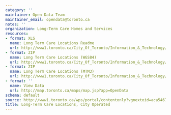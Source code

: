 ```yaml
---
category: ''
maintainer: Open Data Team
maintainer_email: opendata@toronto.ca
notes: ''
organization: Long-Term Care Homes and Services
resources:
- format: XLS
  name: Long Term Care Locations Readme
  url: http://www1.toronto.ca/City_Of_Toronto/Information_&_Technology/Open_Data/Data_Sets/Assets/Files/longTermCareLocationsReadme.xls
- format: ZIP
  name: Long Term Care Locations (WGS84)
  url: http://www1.toronto.ca/City_Of_Toronto/Information_&_Technology/Open_Data/Data_Sets/Assets/Files/cityOperatedLongTermCareWGS84.zip
- format: ZIP
  name: Long Term Care Locations (MTM3)
  url: http://www1.toronto.ca/City_Of_Toronto/Information_&_Technology/Open_Data/Data_Sets/Assets/Files/cityOperatedLongTermCareMTM3.zip
- format: ''
  name: View Data
  url: http://map.toronto.ca/maps/map.jsp?app=OpenData
schema: default
source: http://www1.toronto.ca/wps/portal/contentonly?vgnextoid=aca5467d24716310VgnVCM1000003dd60f89RCRD&vgnextchannel=1a66e03bb8d1e310VgnVCM10000071d60f89RCRD
title: Long-Term Care Locations, City Operated
---
```

